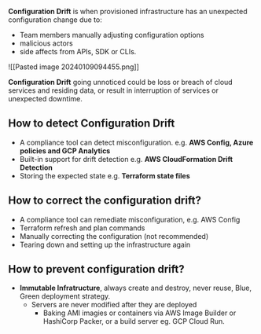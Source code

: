 **Configuration Drift** is when provisioned infrastructure has an unexpected configuration change due to:
- Team members manually adjusting configuration options
- malicious actors
- side affects from APIs, SDK or CLIs.

![[Pasted image 20240109094455.png]]

**Configuration Drift** going unnoticed could be loss or breach of cloud services and residing data, or result in interruption of services or unexpected downtime.

## How to detect Configuration Drift
- A compliance tool can detect misconfiguration. e.g. **AWS Config, Azure policies and GCP Analytics**
- Built-in support for drift detection e.g. **AWS CloudFormation Drift Detection**
- Storing the expected state e.g. **Terraform state files**

## How to correct the configuration drift?
- A compliance tool can remediate misconfiguration, e.g. AWS Config
- Terraform refresh and plan commands
- Manually correcting the configuration (not recommended)
- Tearing down and setting up the infrastructure again

## How to prevent configuration drift?
- **Immutable Infratructure**, always create and destroy, never reuse, Blue, Green deployment strategy.
	- Servers are never modified after they are deployed
		- Baking AMI imagies or containers via AWS Image Builder or HashiCorp Packer, or a build server eg. GCP Cloud Run.
